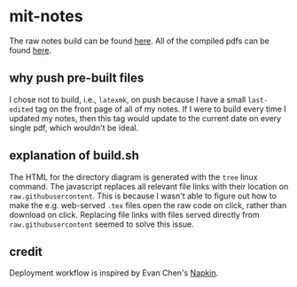 # mit-notes

The raw notes build can be found [here](https://azliu0.github.io/mit-notes/). All of the compiled pdfs can be found [here](https://www.azliu.cc/coursework).  

## why push pre-built files

I chose not to build, i.e., `latexmk`, on push because I have a small `last-edited` tag on the front page of all of my notes. If I were to build every time I updated my notes, then this tag would update to the current date on every single pdf, which wouldn't be ideal.

## explanation of build.sh

The HTML for the directory diagram is generated with the `tree` linux command. The javascript replaces all relevant file links with their location on `raw.githubusercontent`. This is because I wasn't able to figure out how to make the e.g. web-served `.tex` files open the raw code on click, rather than download on click. Replacing file links with files served directly from `raw.githubusercontent` seemed to solve this issue. 

## credit

Deployment workflow is inspired by Evan Chen's [Napkin](https://github.com/vEnhance/napkin). 
